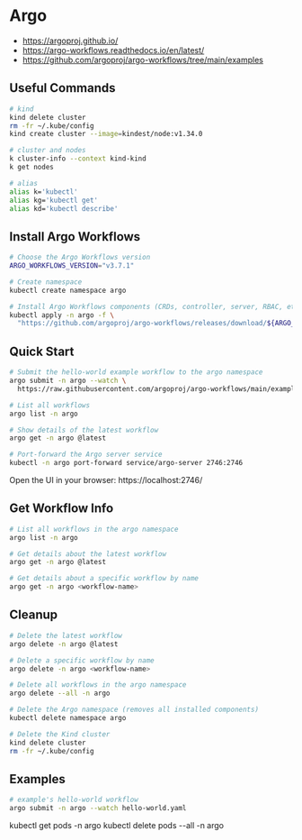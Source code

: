 # Argo

- https://argoproj.github.io/
- https://argo-workflows.readthedocs.io/en/latest/
- https://github.com/argoproj/argo-workflows/tree/main/examples

## Useful Commands

```sh
# kind
kind delete cluster
rm -fr ~/.kube/config
kind create cluster --image=kindest/node:v1.34.0

# cluster and nodes
k cluster-info --context kind-kind
k get nodes

# alias
alias k='kubectl'
alias kg='kubectl get'
alias kd='kubectl describe'
```

## Install Argo Workflows

```sh
# Choose the Argo Workflows version
ARGO_WORKFLOWS_VERSION="v3.7.1"

# Create namespace
kubectl create namespace argo

# Install Argo Workflows components (CRDs, controller, server, RBAC, etc.)
kubectl apply -n argo -f \
  "https://github.com/argoproj/argo-workflows/releases/download/${ARGO_WORKFLOWS_VERSION}/quick-start-minimal.yaml"
```

## Quick Start

```sh
# Submit the hello-world example workflow to the argo namespace
argo submit -n argo --watch \
  https://raw.githubusercontent.com/argoproj/argo-workflows/main/examples/hello-world.yaml

# List all workflows
argo list -n argo

# Show details of the latest workflow
argo get -n argo @latest

# Port-forward the Argo server service
kubectl -n argo port-forward service/argo-server 2746:2746
```

Open the UI in your browser: https://localhost:2746/

## Get Workflow Info

```sh
# List all workflows in the argo namespace
argo list -n argo

# Get details about the latest workflow
argo get -n argo @latest

# Get details about a specific workflow by name
argo get -n argo <workflow-name>
```

## Cleanup

```sh
# Delete the latest workflow
argo delete -n argo @latest

# Delete a specific workflow by name
argo delete -n argo <workflow-name>

# Delete all workflows in the argo namespace
argo delete --all -n argo

# Delete the Argo namespace (removes all installed components)
kubectl delete namespace argo

# Delete the Kind cluster
kind delete cluster
rm -fr ~/.kube/config
```

## Examples

```sh
# example's hello-world workflow
argo submit -n argo --watch hello-world.yaml
```

kubectl get pods -n argo
kubectl delete pods --all -n argo
